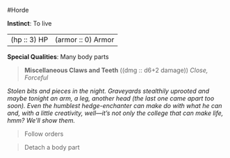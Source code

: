 #Horde

**Instinct**: To live

|       |         |
| ----- | ------- |
| (hp :: 3) HP | (armor :: 0) Armor |

**Special Qualities**: Many body parts

> **Miscellaneous Claws and Teeth** ((dmg :: d6+2 damage))
> *Close, Forceful*

*Stolen bits and pieces in the night. Graveyards stealthily uprooted and maybe tonight an arm, a leg, another head (the last one came apart too soon). Even the humblest hedge-enchanter can make do with what he can and, with a little creativity, well—it’s not only the college that can make life, hmm? We’ll show them.*

>Follow orders

>Detach a body part
